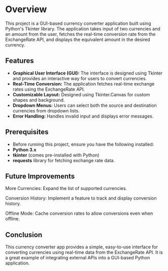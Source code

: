 # Overview
This project is a GUI-based currency converter application built using Python's Tkinter library. The application takes input of two currencies and an amount from the user, fetches the real-time conversion rate from the ExchangeRate API, and displays the equivalent amount in the desired currency.

## Features
- **Graphical User Interface (GUI):** The interface is designed using Tkinter and provides an interactive way for users to convert currencies.
- **Real-Time Conversion:** The application fetches real-time exchange rates using the ExchangeRate API.
- **Customizable Layout:** Designed using Tkinter.Canvas for custom shapes and background.
- **Dropdown Menus:** Users can select both the source and destination currencies from dropdown lists.
- **Error Handling:** Handles invalid input and displays error messages.
## Prerequisites
- Before running this project, ensure you have the following installed:
- **Python 3.x**
- **tkinter** (comes pre-installed with Python)
- **requests** library for fetching exchange rate data.

## Future Improvements
More Currencies: Expand the list of supported currencies.

Conversion History: Implement a feature to track and display conversion history.

Offline Mode: Cache conversion rates to allow conversions even when offline.

## Conclusion
This currency converter app provides a simple, easy-to-use interface for converting currencies using real-time data from the ExchangeRate API. It is a great example of integrating external APIs into a GUI-based Python application.
